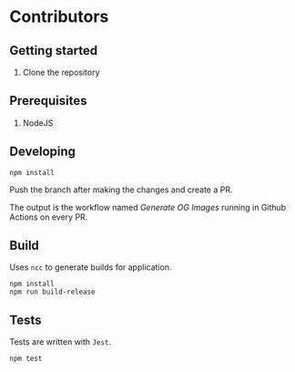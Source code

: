 # Contributors

## Getting started

1. Clone the repository

## Prerequisites

1. NodeJS

## Developing

```
npm install
```

Push the branch after making the changes and create a PR.

The output is the workflow named _Generate OG Images_ running in Github Actions on every PR.

## Build

Uses `ncc` to generate builds for application.

```
npm install
npm run build-release
```

## Tests

Tests are written with `Jest`.

```
npm test
```
